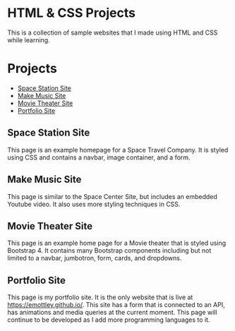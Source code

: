 # HTML & CSS Projects
 
This is a collection of sample websites that I made using HTML and CSS while learning.

# Projects
* [Space Station Site](./project/index.html)
* [Make Music Site](./One-Page%20Website/one_page_website.html)
* [Movie Theater Site](./bootstrap_project/academy_cinemas.html)
* [Portfolio Site](./Portfolio%20Website/index.html)

## Space Station Site
This page is an example homepage for a Space Travel Company. It is styled using CSS and contains a navbar, image container, and a form.
  
## Make Music Site
This page is similar to the Space Center Site, but includes an embedded Youtube video. It also uses more styling techniques in CSS.
  
## Movie Theater Site
This page is an example home page for a Movie theater that is styled using Bootstrap 4. It contains many Bootstrap components including but not limited to a navbar, jumbotron, form, cards, and dropdowns.
  
## Portfolio Site
This page is my portfolio site. It is the only website that is live at https://emottley.github.io/. This site has a form that is connected to an API, has animations and media queries at the current moment. This page will continue to be developed as I add more programming languages to it.